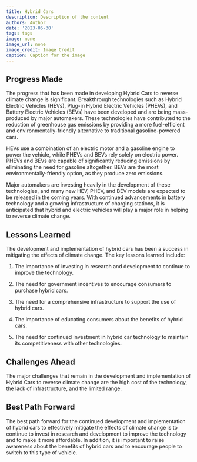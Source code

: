 ```yaml
---
title: Hybrid Cars
description: Description of the content
authors: Author
date: '2023-05-30'
tags: tags
image: none
image_url: none
image_credit: Image Credit
caption: Caption for the image
---
```


## Progress Made

The progress that has been made in developing Hybrid Cars to reverse climate change is significant. Breakthrough technologies such as Hybrid Electric Vehicles (HEVs), Plug-in Hybrid Electric Vehicles (PHEVs), and Battery Electric Vehicles (BEVs) have been developed and are being mass-produced by major automakers. These technologies have contributed to the reduction of greenhouse gas emissions by providing a more fuel-efficient and environmentally-friendly alternative to traditional gasoline-powered cars.

HEVs use a combination of an electric motor and a gasoline engine to power the vehicle, while PHEVs and BEVs rely solely on electric power. PHEVs and BEVs are capable of significantly reducing emissions by eliminating the need for gasoline altogether. BEVs are the most environmentally-friendly option, as they produce zero emissions.

Major automakers are investing heavily in the development of these technologies, and many new HEV, PHEV, and BEV models are expected to be released in the coming years. With continued advancements in battery technology and a growing infrastructure of charging stations, it is anticipated that hybrid and electric vehicles will play a major role in helping to reverse climate change.

## Lessons Learned

The development and implementation of hybrid cars has been a success in mitigating the effects of climate change. The key lessons learned include:

1. The importance of investing in research and development to continue to improve the technology.

2. The need for government incentives to encourage consumers to purchase hybrid cars.

3. The need for a comprehensive infrastructure to support the use of hybrid cars.

4. The importance of educating consumers about the benefits of hybrid cars.

5. The need for continued investment in hybrid car technology to maintain its competitiveness with other technologies.

## Challenges Ahead

The major challenges that remain in the development and implementation of Hybrid Cars to reverse climate change are the high cost of the technology, the lack of infrastructure, and the limited range.

## Best Path Forward

The best path forward for the continued development and implementation of hybrid cars to effectively mitigate the effects of climate change is to continue to invest in research and development to improve the technology and to make it more affordable. In addition, it is important to raise awareness about the benefits of hybrid cars and to encourage people to switch to this type of vehicle.
